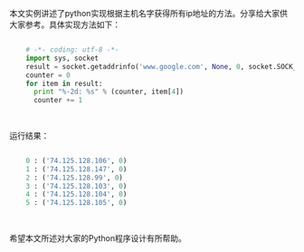 本文实例讲述了python实现根据主机名字获得所有ip地址的方法。分享给大家供大家参考。具体实现方法如下：

```python

    # -*- coding: utf-8 -*-
    import sys, socket
    result = socket.getaddrinfo('www.google.com', None, 0, socket.SOCK_STREAM)
    counter = 0
    for item in result:
      print "%-2d: %s" % (counter, item[4])
      counter += 1
    
    
```

运行结果：

```python

    0 : ('74.125.128.106', 0)
    1 : ('74.125.128.147', 0)
    2 : ('74.125.128.99', 0)
    3 : ('74.125.128.103', 0)
    4 : ('74.125.128.104', 0)
    5 : ('74.125.128.105', 0)
    
    
```

希望本文所述对大家的Python程序设计有所帮助。

